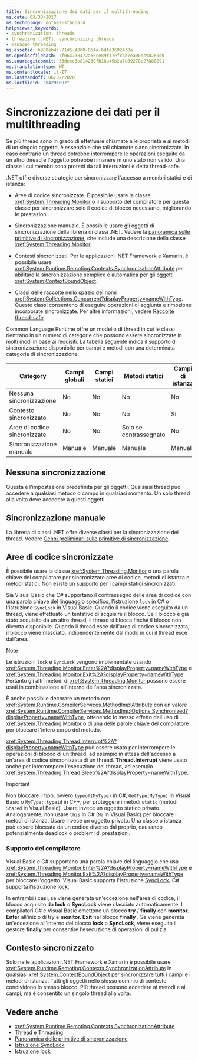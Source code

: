 ```yaml
---
title: Sincronizzazione dei dati per il multithreading
ms.date: 03/30/2017
ms.technology: dotnet-standard
helpviewer_keywords:
- synchronization, threads
- threading [.NET], synchronizing threads
- managed threading
ms.assetid: b980eb4c-71d5-4860-864a-6dfe3692430a
ms.openlocfilehash: 7f064738472a65ce89f17efc4d7ea00ac98280d0
ms.sourcegitcommit: 33deec3e814238fb18a49b2a7e89278e27888291
ms.translationtype: MT
ms.contentlocale: it-IT
ms.lasthandoff: 06/02/2020
ms.locfileid: "84291097"
---
```

# <a name="synchronizing-data-for-multithreading"></a>Sincronizzazione dei dati per il multithreading

Se più thread sono in grado di effettuare chiamate alle proprietà e ai metodi di un singolo oggetto, è essenziale che tali chiamate siano sincronizzate. In caso contrario un thread potrebbe interrompere le operazioni eseguite da un altro thread e l'oggetto potrebbe rimanere in uno stato non valido. Una classe i cui membri sono protetti da tali interruzioni è detta thread-safe.  
  
.NET offre diverse strategie per sincronizzare l'accesso a membri statici e di istanza:  
  
- Aree di codice sincronizzate. È possibile usare la classe <xref:System.Threading.Monitor> o il supporto del compilatore per questa classe per sincronizzare solo il codice di blocco necessario, migliorando le prestazioni.  
  
- Sincronizzazione manuale. È possibile usare gli oggetti di sincronizzazione della libreria di classi .NET. Vedere la [panoramica sulle primitive di sincronizzazione](overview-of-synchronization-primitives.md), che include una descrizione della classe <xref:System.Threading.Monitor>.  
  
- Contesti sincronizzati. Per le applicazioni .NET Framework e Xamarin, è possibile usare <xref:System.Runtime.Remoting.Contexts.SynchronizationAttribute> per abilitare la sincronizzazione semplice e automatica per gli oggetti <xref:System.ContextBoundObject>.  
  
- Classi delle raccolte nello spazio dei nomi <xref:System.Collections.Concurrent?displayProperty=nameWithType>. Queste classi consentono di eseguire operazioni di aggiunta e rimozione incorporate sincronizzate. Per altre informazioni, vedere [Raccolte thread-safe](../collections/thread-safe/index.md).  
  
 Common Language Runtime offre un modello di thread in cui le classi rientrano in un numero di categorie che possono essere sincronizzate in molti modi in base ai requisiti. La tabella seguente indica il supporto di sincronizzazione disponibile per campi e metodi con una determinata categoria di sincronizzazione.  
  
|Category|Campi globali|Campi statici|Metodi statici|Campi di istanza|Metodi di istanza|Blocchi di codice specifici|  
|--------------|-------------------|-------------------|--------------------|---------------------|----------------------|--------------------------|  
|Nessuna sincronizzazione|No|No|No|No|No|No|  
|Contesto sincronizzato|No|No|No|Sì|Sì|No|  
|Aree di codice sincronizzate|No|No|Solo se contrassegnato|No|Solo se contrassegnato|Solo se contrassegnato|  
|Sincronizzazione manuale|Manuale|Manuale|Manuale|Manuale|Manuale|Manuale|  
  
## <a name="no-synchronization"></a>Nessuna sincronizzazione  
 Questa è l'impostazione predefinita per gli oggetti. Qualsiasi thread può accedere a qualsiasi metodo o campo in qualsiasi momento. Un solo thread alla volta deve accedere a questi oggetti.  
  
## <a name="manual-synchronization"></a>Sincronizzazione manuale  
 La libreria di classi .NET offre diverse classi per la sincronizzazione dei thread. Vedere [Cenni preliminari sulle primitive di sincronizzazione](overview-of-synchronization-primitives.md).  
  
## <a name="synchronized-code-regions"></a>Aree di codice sincronizzate  
 È possibile usare la classe <xref:System.Threading.Monitor> o una parola chiave del compilatore per sincronizzare aree di codice, metodi di istanza e metodi statici. Non esiste un supporto per i campi statici sincronizzati.  
  
 Sia Visual Basic che C# supportano il contrassegno delle aree di codice con una parola chiave del linguaggio specifico, l'istruzione `lock` in C# o l'istruzione `SyncLock` in Visual Basic. Quando il codice viene eseguito da un thread, viene effettuato un tentativo di acquisire il blocco. Se il blocco è già stato acquisito da un altro thread, il thread si blocca finché il blocco non diventa disponibile. Quando il thread esce dall'area di codice sincronizzata, il blocco viene rilasciato, indipendentemente dal modo in cui il thread esce dall'area.  
  
> [!NOTE]
> Le istruzioni `lock` e `SyncLock` vengono implementate usando <xref:System.Threading.Monitor.Enter%2A?displayProperty=nameWithType> e <xref:System.Threading.Monitor.Exit%2A?displayProperty=nameWithType>. Pertanto gli altri metodi di <xref:System.Threading.Monitor> possono essere usati in combinazione all'interno dell'area sincronizzata.  
  
 È anche possibile decorare un metodo con <xref:System.Runtime.CompilerServices.MethodImplAttribute> con un valore <xref:System.Runtime.CompilerServices.MethodImplOptions.Synchronized?displayProperty=nameWithType>, ottenendo lo stesso effetto dell'uso di <xref:System.Threading.Monitor> o di una delle parole chiave del compilatore per bloccare l'intero corpo del metodo.  
  
 <xref:System.Threading.Thread.Interrupt%2A?displayProperty=nameWithType> può essere usato per interrompere le operazioni di blocco di un thread, ad esempio in attesa dell'accesso a un'area di codice sincronizzata di un thread. **Thread.Interrupt** viene usato anche per interrompere l'esecuzione dei thread, ad esempio <xref:System.Threading.Thread.Sleep%2A?displayProperty=nameWithType>.  
  
> [!IMPORTANT]
> Non bloccare il tipo, ovvero `typeof(MyType)` in C#, `GetType(MyType)` in Visual Basic o `MyType::typeid` in C++, per proteggere i metodi `static` (metodi `Shared` in Visual Basic). Usare invece un oggetto statico privato. Analogamente, non usare `this` in C# (`Me` in Visual Basic) per bloccare i metodi di istanza. Usare invece un oggetto privato. Una classe o istanza può essere bloccata da un codice diverso dal proprio, causando potenzialmente deadlock o problemi di prestazioni.  
  
### <a name="compiler-support"></a>Supporto del compilatore  
 Visual Basic e C# supportano una parola chiave del linguaggio che usa <xref:System.Threading.Monitor.Enter%2A?displayProperty=nameWithType> e <xref:System.Threading.Monitor.Exit%2A?displayProperty=nameWithType> per bloccare l'oggetto. Visual Basic supporta l'istruzione [SyncLock](../../visual-basic/language-reference/statements/synclock-statement.md), C# supporta l'istruzione [lock](../../csharp/language-reference/keywords/lock-statement.md).  
  
 In entrambi i casi, se viene generata un'eccezione nell'area di codice, il blocco acquisito da **lock** o **SyncLock** viene rilasciato automaticamente. I compilatori C# e Visual Basic emettono un blocco **try** / **finally** con **monitor. Enter** all'inizio di try e **monitor. Exit** nel blocco **finally** . Se viene generata un'eccezione all'interno del blocco **lock** o **SyncLock**, viene eseguito il gestore **finally** per consentire l'esecuzione di operazioni di pulizia.  
  
## <a name="synchronized-context"></a>Contesto sincronizzato  

Solo nelle applicazioni .NET Framework e Xamarin è possibile usare <xref:System.Runtime.Remoting.Contexts.SynchronizationAttribute> in qualsiasi <xref:System.ContextBoundObject> per sincronizzare tutti i campi e i metodi di istanza. Tutti gli oggetti nello stesso dominio di contesto condividono lo stesso blocco. Più thread possono accedere ai metodi e ai campi, ma è consentito un singolo thread alla volta.  
  
## <a name="see-also"></a>Vedere anche

- <xref:System.Runtime.Remoting.Contexts.SynchronizationAttribute>
- [Thread e Threading](threads-and-threading.md)
- [Panoramica delle primitive di sincronizzazione](overview-of-synchronization-primitives.md)
- [Istruzione SyncLock](../../visual-basic/language-reference/statements/synclock-statement.md)
- [Istruzione lock](../../csharp/language-reference/keywords/lock-statement.md)
